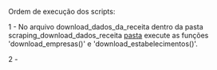 Ordem de execução dos scripts:

1 - No arquivo download_dados_da_receita dentro da pasta scraping_download_dados_receita [pasta](./scraping_download_dados_receita/download_dados_receita.ipynb) execute as funções 'download_empresas()' e 'download_estabelecimentos()'.

2 - 